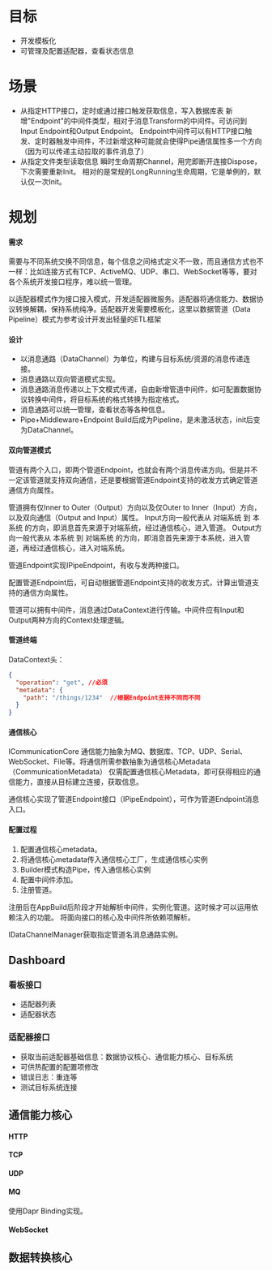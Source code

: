 # 目标

- 开发模板化
- 可管理及配置适配器，查看状态信息

# 场景

- 从指定HTTP接口，定时或通过接口触发获取信息，写入数据库表
		新增"Endpoint"的中间件类型，相对于消息Transform的中间件。可访问到Input Endpoint和Output Endpoint。
		Endpoint中间件可以有HTTP接口触发、定时器触发中间件，不过新增这种可能就会使得Pipe通信属性多一个方向（因为可以传递主动拉取的事件消息了）
- 从指定文件类型读取信息
		瞬时生命周期Channel，用完即断开连接Dispose，下次需要重新Init。
		相对的是常规的LongRunning生命周期，它是单例的，默认仅一次Init。

# 规划

#### 需求

需要与不同系统交换不同信息，每个信息之间格式定义不一致，而且通信方式也不一样：比如连接方式有TCP、ActiveMQ、UDP、串口、WebSocket等等，要对各个系统开发接口程序，难以统一管理。

以适配器模式作为接口接入模式，开发适配器微服务。适配器将通信能力、数据协议转换解耦，保持系统纯净。适配器开发需要模板化，这里以数据管道（Data Pipeline）模式为参考设计开发出轻量的ETL框架

#### 设计

- 以消息通路（DataChannel）为单位，构建与目标系统/资源的消息传递连接。
- 消息通路以双向管道模式实现。
- 消息通路消息传递以上下文模式传递，自由新增管道中间件，如可配置数据协议转换中间件，将目标系统的格式转换为指定格式。
- 消息通路可以统一管理，查看状态等各种信息。
- Pipe+Middleware+Endpoint Build后成为Pipeline，是未激活状态，init后变为DataChannel。

#### 双向管道模式

管道有两个入口，即两个管道Endpoint，也就会有两个消息传递方向。但是并不一定该管道就支持双向通信，还是要根据管道Endpoint支持的收发方式确定管道通信方向属性。

管道拥有仅Inner to Outer（Output）方向以及仅Outer to Inner（Input）方向，以及双向通信（Output and Input）属性。
Input方向一般代表从 对端系统 到 本系统 的方向，即消息首先来源于对端系统，经过通信核心，进入管道。
Output方向一般代表从 本系统 到 对端系统 的方向，即消息首先来源于本系统，进入管道，再经过通信核心，进入对端系统。

管道Endpoint实现IPipeEndpoint，有收与发两种接口。

配置管道Endpoint后，可自动根据管道Endpoint支持的收发方式，计算出管道支持的通信方向属性。

管道可以拥有中间件，消息通过DataContext进行传输。中间件应有Input和Output两种方向的Context处理逻辑。

#### 管道终端

DataContext头：
```json
{
  "operation": "get", //必须
  "metadata": {
    "path": "/things/1234"  //根据Endpoint支持不同而不同
  }
}
```

#### 通信核心
ICommunicationCore
通信能力抽象为MQ、数据库、TCP、UDP、Serial、WebSocket、File等。将通信所需参数抽象为通信核心Metadata（CommunicationMetadata）
仅需配置通信核心Metadata，即可获得相应的通信能力，直接从目标建立连接，获取信息。

通信核心实现了管道Endpoint接口（IPipeEndpoint），可作为管道Endpoint消息入口。


#### 配置过程

1. 配置通信核心metadata。
2. 将通信核心metadata传入通信核心工厂，生成通信核心实例
3. Builder模式构造Pipe，传入通信核心实例
4. 配置中间件添加。
5. 注册管道。

注册后在AppBuild后阶段才开始解析中间件，实例化管道。这时候才可以运用依赖注入的功能。
将面向接口的核心及中间件所依赖项解析。

IDataChannelManager获取指定管道名消息通路实例。


## Dashboard

### 看板接口
- 适配器列表
- 适配器状态

### 适配器接口
- 获取当前适配器基础信息：数据协议核心、通信能力核心、目标系统
- 可供热配置的配置项修改
- 错误日志：重连等
- 测试目标系统连接

## 通信能力核心

#### HTTP

#### TCP

#### UDP

#### MQ
使用Dapr Binding实现。

#### WebSocket


## 数据转换核心

